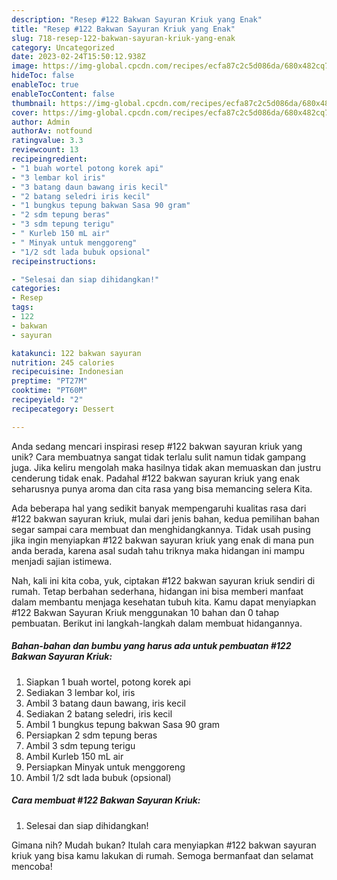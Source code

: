 ```yaml
---
description: "Resep #122 Bakwan Sayuran Kriuk yang Enak"
title: "Resep #122 Bakwan Sayuran Kriuk yang Enak"
slug: 718-resep-122-bakwan-sayuran-kriuk-yang-enak
category: Uncategorized
date: 2023-02-24T15:50:12.938Z
image: https://img-global.cpcdn.com/recipes/ecfa87c2c5d086da/680x482cq70/122-bakwan-sayuran-kriuk-foto-resep-utama.jpg
hideToc: false
enableToc: true
enableTocContent: false
thumbnail: https://img-global.cpcdn.com/recipes/ecfa87c2c5d086da/680x482cq70/122-bakwan-sayuran-kriuk-foto-resep-utama.jpg
cover: https://img-global.cpcdn.com/recipes/ecfa87c2c5d086da/680x482cq70/122-bakwan-sayuran-kriuk-foto-resep-utama.jpg
author: Admin
authorAv: notfound
ratingvalue: 3.3
reviewcount: 13
recipeingredient:
- "1 buah wortel potong korek api"
- "3 lembar kol iris"
- "3 batang daun bawang iris kecil"
- "2 batang seledri iris kecil"
- "1 bungkus tepung bakwan Sasa 90 gram"
- "2 sdm tepung beras"
- "3 sdm tepung terigu"
- " Kurleb 150 mL air"
- " Minyak untuk menggoreng"
- "1/2 sdt lada bubuk opsional"
recipeinstructions:

- "Selesai dan siap dihidangkan!"
categories:
- Resep
tags:
- 122
- bakwan
- sayuran

katakunci: 122 bakwan sayuran 
nutrition: 245 calories
recipecuisine: Indonesian
preptime: "PT27M"
cooktime: "PT60M"
recipeyield: "2"
recipecategory: Dessert

---
```





Anda sedang mencari inspirasi resep #122 bakwan sayuran kriuk yang unik? Cara membuatnya sangat tidak terlalu sulit namun tidak gampang juga. Jika keliru mengolah maka hasilnya tidak akan memuaskan dan justru cenderung tidak enak. Padahal #122 bakwan sayuran kriuk yang enak seharusnya punya aroma dan cita rasa yang bisa memancing selera Kita.







Ada beberapa hal yang sedikit banyak mempengaruhi kualitas rasa dari #122 bakwan sayuran kriuk, mulai dari jenis bahan, kedua pemilihan bahan segar sampai cara membuat dan menghidangkannya. Tidak usah pusing jika ingin menyiapkan #122 bakwan sayuran kriuk yang enak di mana pun anda berada, karena asal sudah tahu triknya maka hidangan ini mampu menjadi sajian istimewa.






Nah, kali ini kita coba, yuk, ciptakan #122 bakwan sayuran kriuk sendiri di rumah. Tetap berbahan sederhana, hidangan ini bisa memberi manfaat dalam membantu menjaga kesehatan tubuh kita. Kamu dapat menyiapkan #122 Bakwan Sayuran Kriuk menggunakan 10 bahan dan 0 tahap pembuatan. Berikut ini langkah-langkah dalam membuat hidangannya.

<!--inarticleads1-->

##### Bahan-bahan dan bumbu yang harus ada untuk pembuatan #122 Bakwan Sayuran Kriuk:

1. Siapkan 1 buah wortel, potong korek api
1. Sediakan 3 lembar kol, iris
1. Ambil 3 batang daun bawang, iris kecil
1. Sediakan 2 batang seledri, iris kecil
1. Ambil 1 bungkus tepung bakwan Sasa 90 gram
1. Persiapkan 2 sdm tepung beras
1. Ambil 3 sdm tepung terigu
1. Ambil  Kurleb 150 mL air
1. Persiapkan  Minyak untuk menggoreng
1. Ambil 1/2 sdt lada bubuk (opsional)




<!--inarticleads2-->

##### Cara membuat #122 Bakwan Sayuran Kriuk:


1. Selesai dan siap dihidangkan!



Gimana nih? Mudah bukan? Itulah cara menyiapkan #122 bakwan sayuran kriuk yang bisa kamu lakukan di rumah. Semoga bermanfaat dan selamat mencoba!
